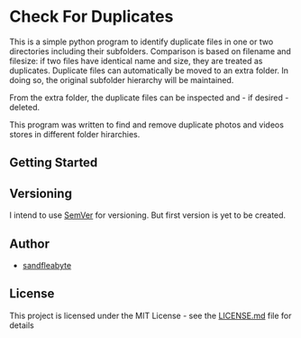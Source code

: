 # Check For Duplicates
This is a simple python program to identify duplicate files in one or two directories including their subfolders.
Comparison is based on filename and filesize: if two files have identical name and size, they are treated as duplicates.
Duplicate files can automatically be moved to an extra folder. In doing so, the original subfolder hierarchy will be maintained.

From the extra folder, the duplicate files can be inspected and - if desired - deleted.

This program was written to find and remove duplicate photos and videos stores in different folder hirarchies.


## Getting Started


## Versioning
I intend to use [SemVer](http://semver.org/) for versioning. But first version is yet to be created.


## Author
* [sandfleabyte](https://github.com/sandfleabyte)


## License
This project is licensed under the MIT License - see the [LICENSE.md](LICENSE.md) file for details